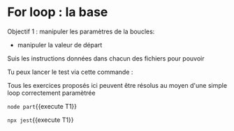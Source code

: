 # For loop : la base

Objectif 1 : manipuler les paramètres de la boucles:
- manipuler la valeur de départ

Suis les instructions données dans chacun des fichiers pour pouvoir 

Tu peux lancer le test via cette commande :

Tous les exercices proposés ici peuvent être résolus au moyen d'une simple loop correctement paramètrée  

`node part`{{execute T1}}

`npx jest`{{execute T1}}
